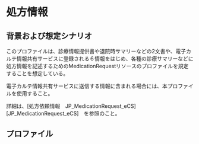 
# 処方情報

## 背景および想定シナリオ
このプロファイルは、診療情報提供書や退院時サマリーなどの2文書や、電子カルテ情報共有サービスに登録される６情報をはじめ、各種の診療サマリーなどに処方情報を記述するためのMedicationRequestリソースのプロファイルを規定することを想定している。

電子カルテ情報共有サービスに送信する情報に含まれる場合には、本プロファイルを使用すること。

詳細は、[処方依頼情報　JP_MedicationRequest_eCS][JP_MedicationRequest_eCS]　を参照のこと。



## プロファイル
